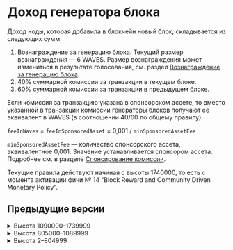 # Доход генератора блока

Доход ноды, которая добавила в блокчейн новый блок, складывается из следующих сумм:

1. Вознаграждение за генерацию блока. Текущий размер вознаграждения — 6 WAVES. Размер вознаграждения может измениться в результате голосования, см. раздел [Вознаграждение за генерацию блока](/ru/blockchain/mining/mining-reward).
2. 40% суммарной комиссии за транзакции в текущем блоке.
3. 60% суммарной комиссии за транзакции в предыдущем блоке.

Если комиссия за транзакцию указана в спонсорском ассете, то вместо указанной в транзакции комиссии генераторы блоков получают ее эквивалент в WAVES (в соотношении 40/60 по общему правилу):

`feeInWaves` = `feeInSponsoredAsset` × 0,001 / `minSponsoredAssetFee`

`minSponsoredAssetFee` — количество спонсорского ассета, эквивалентное 0,001. Значение устанавливается спонсором ассета. Подробнее см. в разделе [Спонсирование комиссии](/ru/blockchain/waves-protocol/sponsored-fee).

Текущие правила действуют начиная с высоты 1740000, то есть с момента активации фичи №&nbsp;14 “Block Reward and Community Driven Monetary Policy”.

## Предыдущие версии

<details><summary>Высота 1090000–1739999</summary>
<p>В этом диапазоне высот доход ноды состоял только из комиссий за транзакции. Правила распределения комиссии между двумя генераторами были аналогичны описанным выше. Вознаграждение за генерацию блока отсутствовало.</p>
<p>Правила действовали начиная с высоты 1090000 — спустя 10 000 блоков после активации фичи №&nbsp;7 “Fee Sponsorship”.</p>
</details>

<details><summary>Высота 805000–1089999</summary>
<p>Отправитель транзакции мог указать комиссию в любом ассете, и генераторы блока получали комиссию именно в этом ассете.</p>
<p>Генератор блока 805000 получил 40% суммарной комиссии за транзакции в текущем блоке. Генераторы последующих блоков получили 40% суммарной комиссии за транзакции в текущем блоке и 60% суммарной комиссии в предыдущем блоке.</p>
<p>Правила действовали начиная с высоты 805000, с момента активации фичи №&nbsp;2 “NG Protocol”.</p>
</details>
<details><summary>Высота 2–804999</summary>
<p>В этом диапазоне высот генератор блока получал 100% суммарной комиссии за транзакции в текущем блоке. Отправитель мог указать комиссию в любом ассете.</p>
</details>

